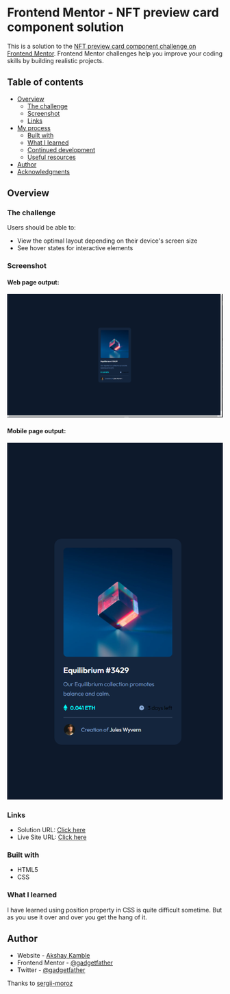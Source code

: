 # Frontend Mentor - NFT preview card component solution

This is a solution to the [NFT preview card component challenge on Frontend Mentor](https://www.frontendmentor.io/challenges/nft-preview-card-component-SbdUL_w0U). Frontend Mentor challenges help you improve your coding skills by building realistic projects.

## Table of contents

- [Overview](#overview)
  - [The challenge](#the-challenge)
  - [Screenshot](#screenshot)
  - [Links](#links)
- [My process](#my-process)
  - [Built with](#built-with)
  - [What I learned](#what-i-learned)
  - [Continued development](#continued-development)
  - [Useful resources](#useful-resources)
- [Author](#author)
- [Acknowledgments](#acknowledgments)

## Overview

### The challenge

Users should be able to:

- View the optimal layout depending on their device's screen size
- See hover states for interactive elements

### Screenshot

#### Web page output:

![screenshot](./webop.png)

#### Mobile page output:

![screenshot](./mobop.png)

### Links

- Solution URL: [Click here](https://github.com/gadgetfather/NFT-CARD-frontend-mentor)
- Live Site URL: [Click here](https://hungry-bohr-ffabed.netlify.app)

### Built with

- HTML5
- CSS

### What I learned

I have learned using position property in CSS is quite difficult sometime. But as you use it over and over you get the hang of it.

## Author

- Website - [Akshay Kamble](https://gadgetfather.netlify.app/)
- Frontend Mentor - [@gadgetfather](https://www.frontendmentor.io/profile/gadgetfather)
- Twitter - [@gadgetfather](https://www.twitter.com/gadgetfather)

Thanks to [sergii-moroz](https://github.com/sergii-moroz)
